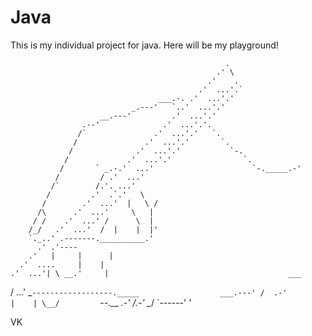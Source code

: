 # Java
This is my individual project for java.
Here will be my playground!





                                                    .
                                                  .' \
                                                .'    .
                                              .'  ...'.`
                                     ___.-. .'  ...'.'
                               _.---'   `..'  ...'.'
                        __.---'         .'  ...'.'
                    .--'              .'  ...'.'.
                   /`               .'  ...'.'   `.
                  /               .'  ...'.'       `.
                 /              .'  ...'.'           `-.
                /             .'  ...'.'                `.
               /       ` _.-.'  ...'                      `-._____.-'
              /         / .'  ...'
             /`        /.'. ...'
            /         .'  .`.'   \
           /        .'  ...'  |   \ /
          /\      .'  ...'     \   |
         / /    .'  ...' /      \  |
        /_/   .'  ...'  /  |    |  |'
        `._..' .-------.__________.'
          .' .'----
        .'   |     |      |
      .'  ....     |    |
    .'  ...'| \ __.'     |                                        ___
   / \...'   \_`------------------._____                  ___.---'
  /  .-'            |    | \__/         `--.__        _.-'
 /.-'                \__/                     `------'
'





VK




